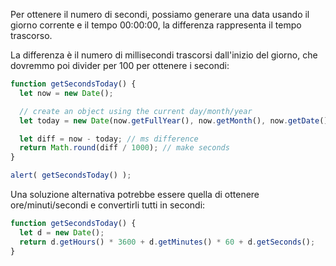 Per ottenere il numero di secondi, possiamo generare una data usando il giorno corrente e il tempo 00:00:00, la differenza rappresenta il tempo trascorso.

La differenza è il numero di millisecondi trascorsi dall'inizio del giorno, che dovremmo poi divider per 100 per ottenere i secondi:

```js run
function getSecondsToday() {
  let now = new Date();

  // create an object using the current day/month/year
  let today = new Date(now.getFullYear(), now.getMonth(), now.getDate());

  let diff = now - today; // ms difference
  return Math.round(diff / 1000); // make seconds
}

alert( getSecondsToday() );
```

Una soluzione alternativa potrebbe essere quella di ottenere ore/minuti/secondi e convertirli tutti in secondi:

```js run
function getSecondsToday() {
  let d = new Date();
  return d.getHours() * 3600 + d.getMinutes() * 60 + d.getSeconds();
}
```
